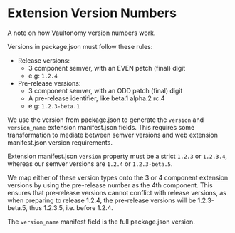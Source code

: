 # Extension Version Numbers

A note on how Vaultonomy version numbers work.

Versions in package.json must follow these rules:

- Release versions:
  - 3 component semver, with an EVEN patch (final) digit
  - e.g: `1.2.4`
- Pre-release versions:
  - 3 component semver, with an ODD patch (final) digit
  - A pre-release identifier, like beta.1 alpha.2 rc.4
  - e.g: `1.2.3-beta.1`

We use the version from package.json to generate the `version` and
`version_name` extension manifest.json fields. This requires some transformation
to mediate between semver versions and web extension manifest.json version
requirements.

Extension manifest.json `version` property must be a strict `1.2.3` or
`1.2.3.4`, whereas our semver versions are `1.2.4` or `1.2.3-beta.5`.

We map either of these version types onto the 3 or 4 component extension
versions by using the pre-release number as the 4th component. This ensures that
pre-release versions cannot conflict with release versions, as when preparing to
release 1.2.4, the pre-release versions will be 1.2.3-beta.5, thus 1.2.3.5, i.e.
before 1.2.4.

The `version_name` manifest field is the full package.json version.
